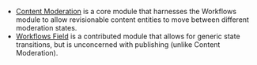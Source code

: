 * [Content Moderation](/docs/8/core/modules/content-moderation) is a core module that harnesses the Workflows module to allow revisionable content entities to move between different moderation states.
* [Workflows Field](/project/workflows%5Ffield) is a contributed module that allows for generic state transitions, but is unconcerned with publishing (unlike Content Moderation).